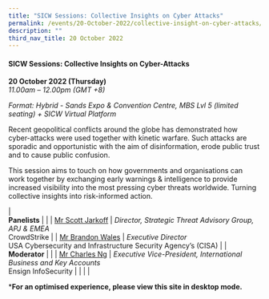```yaml
---
title: "SICW Sessions: Collective Insights on Cyber Attacks"
permalink: /events/20-October-2022/collective-insight-on-cyber-attacks/
description: ""
third_nav_title: 20 October 2022
---
```

#### **SICW Sessions: Collective Insights on Cyber-Attacks**

**20 October 2022 (Thursday)**  
*11.00am – 12.00pm (GMT +8)*

*Format: Hybrid - Sands Expo & Convention Centre, MBS Lvl 5 (limited seating) + SICW Virtual Platform*

Recent geopolitical conflicts around the globe has demonstrated how cyber-attacks were used together with kinetic warfare. Such attacks are sporadic and opportunistic with the aim of disinformation, erode public trust and to cause public confusion. 

This session aims to touch on how governments and organisations can work together by exchanging early warnings & intelligence to provide increased visibility into the most pressing cyber threats worldwide. Turning collective insights into risk-informed action.

| <br>**Panelists**    |                                                              |
| [Mr Scott Jarkoff](/speaker-scott-jarkoff)  | *Director, Strategic Threat Advisory Group, APJ & EMEA*<br>CrowdStrike                  |
| [Mr Brandon Wales](/speaker-brandon-wales)  | *Executive Director*<br>USA Cybersecurity and Infrastructure Security Agency’s (CISA)                 |
| <br> **Moderator**          |                                                              |
| [Mr Charles Ng](/moderator-charles-ng)  | *Executive Vice-President, International Business and Key Accounts*<br>Ensign InfoSecurity                  |
| | |


***For an optimised experience, please view this site in desktop mode.**